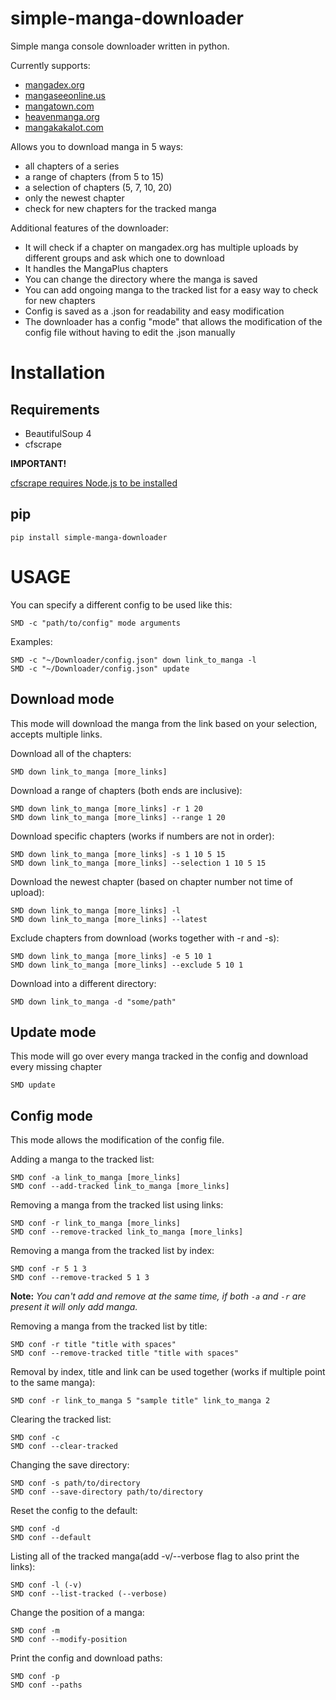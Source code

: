 # simple-manga-downloader
Simple manga console downloader written in python.

Currently supports:

- [mangadex.org](https://mangadex.org/)
- [mangaseeonline.us](https://mangaseeonline.us/)
- [mangatown.com](https://www.mangatown.com/)
- [heavenmanga.org](https://ww2.heavenmanga.org/)
- [mangakakalot.com](https://mangakakalot.com/page)


Allows you to download manga in 5 ways:

- all chapters of a series
- a range of chapters (from 5 to 15)
- a selection of chapters (5, 7, 10, 20)
- only the newest chapter
- check for new chapters for the tracked manga

Additional features of the downloader:

- It will check if a chapter on mangadex.org has multiple uploads by different groups and ask which one to download
- It handles the MangaPlus chapters
- You can change the directory where the manga is saved
- You can add ongoing manga to the tracked list for a easy way to check for new chapters
- Config is saved as a .json for readability and easy modification
- The downloader has a config "mode" that allows the modification of the config file without having to edit the .json manually


# Installation


## Requirements
- BeautifulSoup 4
- cfscrape

**IMPORTANT!**

[cfscrape requires Node.js to be installed](https://github.com/Anorov/cloudflare-scrape#nodejs-dependency)


## pip
```
pip install simple-manga-downloader
```


# USAGE

You can specify a different config to be used like this:

```
SMD -c "path/to/config" mode arguments
```

Examples:
```
SMD -c "~/Downloader/config.json" down link_to_manga -l
SMD -c "~/Downloader/config.json" update
```

## Download mode
This mode will download the manga from the link based on your selection, accepts multiple links.

Download all of the chapters:

```
SMD down link_to_manga [more_links]
```

Download a range of chapters (both ends are inclusive):

```
SMD down link_to_manga [more_links] -r 1 20
SMD down link_to_manga [more_links] --range 1 20
```

Download specific chapters (works if numbers are not in order):

```
SMD down link_to_manga [more_links] -s 1 10 5 15
SMD down link_to_manga [more_links] --selection 1 10 5 15
```

Download the newest chapter (based on chapter number not time of upload):

```
SMD down link_to_manga [more_links] -l
SMD down link_to_manga [more_links] --latest
```

Exclude chapters from download (works together with -r and -s):

```
SMD down link_to_manga [more_links] -e 5 10 1
SMD down link_to_manga [more_links] --exclude 5 10 1
```

Download into a different directory:
```
SMD down link_to_manga -d "some/path"
```

## Update mode
This mode will go over every manga tracked in the config and download every missing chapter

```
SMD update
```

## Config mode
This mode allows the modification of the config file.

Adding a manga to the tracked list:
```
SMD conf -a link_to_manga [more_links]
SMD conf --add-tracked link_to_manga [more_links]
```

Removing a manga from the tracked list using links:
```
SMD conf -r link_to_manga [more_links]
SMD conf --remove-tracked link_to_manga [more_links]
```

Removing a manga from the tracked list by index:
```
SMD conf -r 5 1 3
SMD conf --remove-tracked 5 1 3
```


**Note:**
*You can't add and remove at the same time, if both `-a` and `-r` are present it will only add manga.*


Removing a manga from the tracked list by title:
```
SMD conf -r title "title with spaces"
SMD conf --remove-tracked title "title with spaces"
```

Removal by index, title and link can be used together (works if multiple point to the same manga):
```
SMD conf -r link_to_manga 5 "sample title" link_to_manga 2
```

Clearing the tracked list:
```
SMD conf -c
SMD conf --clear-tracked
```

Changing the save directory:
```
SMD conf -s path/to/directory
SMD conf --save-directory path/to/directory
```

Reset the config to the default:
```
SMD conf -d
SMD conf --default
```

Listing all of the tracked manga(add -v/--verbose flag to also print the links):
```
SMD conf -l (-v)
SMD conf --list-tracked (--verbose)
```

Change the position of a manga:
```
SMD conf -m
SMD conf --modify-position
```

Print the config and download paths:
```
SMD conf -p
SMD conf --paths
```
